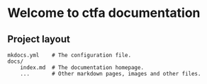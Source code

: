 # Welcome to ctfa documentation



## Project layout

    mkdocs.yml    # The configuration file.
    docs/
        index.md  # The documentation homepage.
        ...       # Other markdown pages, images and other files.
